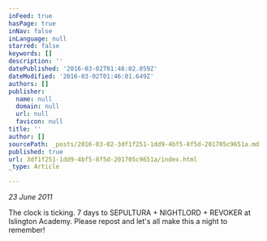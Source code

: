```yaml
---
inFeed: true
hasPage: true
inNav: false
inLanguage: null
starred: false
keywords: []
description: ''
datePublished: '2016-03-02T01:46:02.059Z'
dateModified: '2016-03-02T01:46:01.649Z'
authors: []
publisher:
  name: null
  domain: null
  url: null
  favicon: null
title: ''
author: []
sourcePath: _posts/2016-03-02-3df1f251-1dd9-4bf5-8f5d-201705c9651a.md
published: true
url: 3df1f251-1dd9-4bf5-8f5d-201705c9651a/index.html
_type: Article

---
```

_23 June 2011_

The clock is ticking. 7 days to SEPULTURA + NIGHTLORD + REVOKER at Islington Academy. Please repost and let's all make this a night to remember!